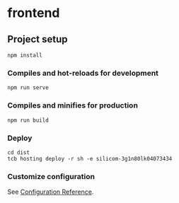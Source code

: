 # frontend

## Project setup
```
npm install
```

### Compiles and hot-reloads for development
```
npm run serve
```

### Compiles and minifies for production
```
npm run build
```

### Deploy
```
cd dist
tcb hosting deploy -r sh -e silicom-3g1n80lk04073434
```

### Customize configuration
See [Configuration Reference](https://cli.vuejs.org/config/).
